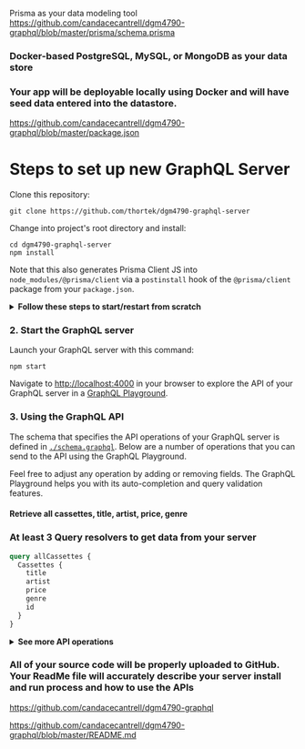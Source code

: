 Prisma as your data modeling tool
https://github.com/candacecantrell/dgm4790-graphql/blob/master/prisma/schema.prisma

### Docker-based PostgreSQL, MySQL, or MongoDB as your data store
### Your app will be deployable locally using Docker and will have seed data entered into the datastore.
https://github.com/candacecantrell/dgm4790-graphql/blob/master/package.json

# Steps to set up new GraphQL Server

Clone this repository:

```
git clone https://github.com/thortek/dgm4790-graphql-server
```

Change into project's root directory and install:

```
cd dgm4790-graphql-server
npm install
```

Note that this also generates Prisma Client JS into `node_modules/@prisma/client` via a `postinstall` hook of the `@prisma/client` package from your `package.json`.

<Details><Summary><strong>Follow these steps to start/restart from scratch</strong></Summary>

If you have an existing Docker container running and want to restart from scratch, run the `nuke` npm script:

```
npm run nuke
```
Launch Docker & Create new docker container

```
npm run launchDocker
```

Create a new database instance and migrate it by running the `createDB` npm script:

```
npm run createDB
```

Generate the Prisma Client code by running the `generate` npm script:

```
npm run generate
```

Seed the database by running the `seed` npm script:

```
npm run seed
```
</Details>

### 2. Start the GraphQL server

Launch your GraphQL server with this command:

```
npm start
```

Navigate to [http://localhost:4000](http://localhost:4000) in your browser to explore the API of your GraphQL server in a [GraphQL Playground](https://github.com/prisma/graphql-playground).

### 3. Using the GraphQL API

The schema that specifies the API operations of your GraphQL server is defined in [`./schema.graphql`](./schema.graphql). Below are a number of operations that you can send to the API using the GraphQL Playground.

Feel free to adjust any operation by adding or removing fields. The GraphQL Playground helps you with its auto-completion and query validation features.

#### Retrieve all cassettes, title, artist, price, genre
### At least 3 Query resolvers to get data from your server

```graphql
query allCassettes {
  Cassettes {
    title
    artist
    price
    genre
    id
  }
}
```

<Details><Summary><strong>See more API operations</strong></Summary>

#### Search genres & titles with searchstring

```graphql
query filterCassettes {
  searchCassettes(searchString: "pop") {
    id
    title
    artist
    genre
    price
  }
}
```
#### search DB for Cassettes priced lower than specified amount

```graphql
query priceCassettes {
  priceCassettes(priceHigh: 10.00) {
    id
    title
    artist
    genre
    price
  }
}
```

#### Retrieve a single cassette by its id

```graphql
query oneCassette {
  Cassette(id: "__CASSETTE_ID__") {
    title
    artist
    price
    genre
    id
  }
}
```


### At least 2 Mutation resolvers allowing users to create, update, or upsert an item.

#### Create a new cassette

```graphql
mutation createCassette {
  createOneCassette(
    data: {
    title: "New cassette",
    genre: "New genre",
  artist: "New artist",
  price: 19.00,
    }
  ) {
    id
    title
    artist
    price
    genre
  }
}
```

#### Update a cassette

```graphql
mutation updateCassette {
  updateCassette(id: "__CASSETTE_ID__",
    title: "Updated title",
    artist: "Updated artist",
    genre: "Updated genre",
    price: 15.00,)
    {
      id
      title
      artist
      price
      genre
    }
}
```

### At least 1 Mutation resolver allowing users to delete an item.Your datastore will contain at least 25 items

#### Delete a specific cassette by id

```graphql
mutation deleteOneCassette {
  deleteOneCassette(where: {
    id: "__CASSETTE_ID__"
  }) {
    id
    title
    artist
    price
    genre
  }
}
```

> **Note**: Replace CASSETTE_ID with actual cassette id & price must added as be float type. 

</Details>

### All of your source code will be properly uploaded to GitHub. Your ReadMe file will accurately describe your server install and run process and how to use the APIs

https://github.com/candacecantrell/dgm4790-graphql

https://github.com/candacecantrell/dgm4790-graphql/blob/master/README.md
